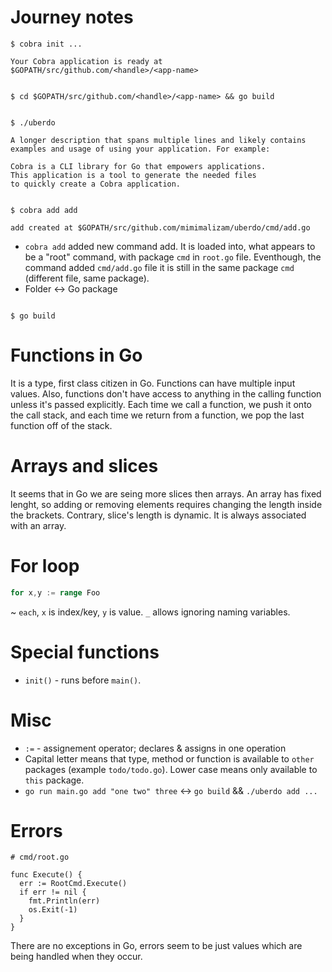 # Journey notes

```
$ cobra init ...

Your Cobra application is ready at
$GOPATH/src/github.com/<handle>/<app-name>


$ cd $GOPATH/src/github.com/<handle>/<app-name> && go build


$ ./uberdo

A longer description that spans multiple lines and likely contains
examples and usage of using your application. For example:

Cobra is a CLI library for Go that empowers applications.
This application is a tool to generate the needed files
to quickly create a Cobra application.


$ cobra add add

add created at $GOPATH/src/github.com/mimimalizam/uberdo/cmd/add.go

```

- `cobra add` added new command add. It is loaded into, what appears to be a "root" command,
with package `cmd` in `root.go` file. Eventhough, the command added `cmd/add.go` file
it is still in the same package `cmd` (different file, same package).
- Folder <-> Go package

```

$ go build
```

# Functions in Go

It is a type, first class citizen in Go. Functions can have multiple input values.
Also, functions don't have access to anything in the calling function unless it's
passed explicitly. Each time we call a function, we push it onto the call stack,
and each time we return from a function, we pop the last function off of the stack.

# Arrays and slices

It seems that in Go we are seing more slices then arrays. An array has fixed lenght,
so adding or removing elements requires changing the length inside the brackets.
Contrary, slice's length is dynamic. It is always associated with an array.

# For loop

```go
for x,y := range Foo
```

~ `each`, `x` is index/key, `y` is value. `_` allows ignoring naming variables.

# Special functions

- `init()` - runs before `main()`.

# Misc

- `:=` - assignement operator; declares & assigns in one operation
- Capital letter means that type, method or function is available to `other` packages (example `todo/todo.go`).
Lower case means only available to `this` package.
- `go run main.go add "one two" three` <-> `go build` && `./uberdo add ...`

# Errors

```
# cmd/root.go

func Execute() {
  err := RootCmd.Execute()
  if err != nil {
    fmt.Println(err)
    os.Exit(-1)
  }
}
```

There are no exceptions in Go, errors seem to be just values which are being handled
when they occur.
